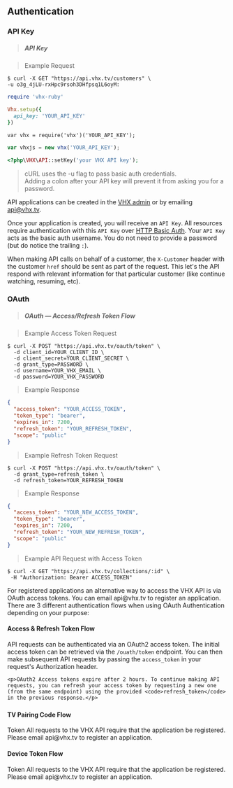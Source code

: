 <!-- ___AUTHENTICATION____________________________ -->
<h2 class="head-3 margin-top-xlarge padding-top-xlarge border-top margin-bottom-medium" id="authentication">Authentication</h2>

<h3 class="text-2 head-4 text--navy text--bold is-api margin-top-xlarge margin-bottom-medium" id="authentication-api-key">API Key</h3>

> <h5 class="head-5 text--white margin-bottom-medium">API Key</h5>

> Example Request

```shell
$ curl -X GET "https://api.vhx.tv/customers" \
-u o3g_4jLU-rxHpc9rsoh3DHfpsq1L6oyM:
```

```ruby
require 'vhx-ruby'

Vhx.setup({
  api_key: 'YOUR_API_KEY'
})
```

```node
var vhx = require('vhx')('YOUR_API_KEY');
```

```javascript
var vhxjs = new vhx('YOUR_API_KEY');
```

```php
<?php\VHX\API::setKey('your VHX API key');
```

> <div class="highlight shell text"><p>cURL uses the -u flag to pass basic auth credentials. <br>Adding a colon after your API key will prevent it from asking you for a password.</p></div>

<section class="text-2 contain">
  <p>API applications can be created in the <a href="https://www.vhx.tv/admin/platforms" target="_blank">VHX admin</a> or by emailing <a href="mailto:api@vhx.tv">api@vhx.tv</a>.</p>
  <p>Once your application is created, you will receive an <code>API Key</code>. All resources require authentication with this <code>API Key</code> over <a href="https://en.wikipedia.org/wiki/Basic_access_authentication" target="_blank">HTTP Basic Auth</a>. Your <code>API Key</code> acts as the basic auth username. You do not need to provide a password (but do notice the trailing <code>:</code>).</p>
  <p>When making API calls on behalf of a customer, the <code>X-Customer</code> header with the customer <code>href</code> should be sent as part of the request. This let's the API respond with relevant information for that particular customer (like continue watching, resuming, etc).
</section>


<h3 class="is-internal text-2 head-4 text--navy text--bold is-api margin-top-xlarge margin-bottom-medium" id="authentication-oauth">OAuth</h3>

> <h5 class="is-internal head-5 text--white is-internal">OAuth — Access/Refresh Token Flow</h5>

> <span class="is-internal">Example Access Token Request</span>

```plaintextinternal
$ curl -X POST "https://api.vhx.tv/oauth/token" \
  -d client_id=YOUR_CLIENT_ID \
  -d client_secret=YOUR_CLIENT_SECRET \
  -d grant_type=PASSWORD \
  -d username=YOUR_VHX_EMAIL \
  -d password=YOUR_VHX_PASSWORD
```

> <span class="is-internal">Example Response</span>

```json
{
  "access_token": "YOUR_ACCESS_TOKEN",
  "token_type": "bearer",
  "expires_in": 7200,
  "refresh_token": "YOUR_REFRESH_TOKEN",
  "scope": "public"
}
```

> <span class="is-internal">Example Refresh Token Request</span>

```plaintextinternal
$ curl -X POST "https://api.vhx.tv/oauth/token" \
  -d grant_type=refresh_token \
  -d refresh_token=YOUR_REFRESH_TOKEN
```

> <span class="is-internal">Example Response</span>

```json
{
  "access_token": "YOUR_NEW_ACCESS_TOKEN",
  "token_type": "bearer",
  "expires_in": 7200,
  "refresh_token": "YOUR_NEW_REFRESH_TOKEN",
  "scope": "public"
}
```

> <span class="is-internal">Example API Request with Access Token</span>

```plaintextinternal
$ curl -X GET "https://api.vhx.tv/collections/:id" \
 -H "Authorization: Bearer ACCESS_TOKEN"
```

<section class="is-internal text-2 contain">
  <p>For registered applications an alternative way to access the VHX API is via OAuth access tokens. You can email api@vhx.tv to register an application. There are 3 different authentication flows when using OAuth Authentication depending on your purpose:</p>

  <div>
    <h4><strong>Access &amp; Refresh Token Flow</strong></h4>
    <p>API requests can be authenticated via an OAuth2 access token. The initial access token can be retrieved via the <code>/ouath/token</code> endpoint. You can then make subsequent API requests by passing the <code>access_token</code> in your request's Authorization header.</p>

    <p>OAuth2 Access tokens expire after 2 hours. To continue making API requests, you can refresh your access token by requesting a new one (from the same endpoint) using the provided <code>refresh_token</code> in the previous response.</p>
  </div>
</section>

<h3 class="is-internal"></h3>

<section class="is-internal text-2 contain">
  <div>
    <h4><strong>TV Pairing Code Flow</strong></h4>
    <p>Token All requests to the VHX API require that the application be registered. Please email api@vhx.tv to register an application.
  </div>

  <div>
    <h4><strong>Device Token Flow</strong></h4>
    <p>Token All requests to the VHX API require that the application be registered. Please email api@vhx.tv to register an application.
  </div>
</section>
